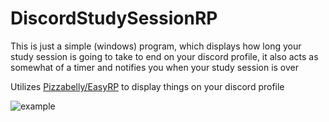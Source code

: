 # DiscordStudySessionRP
This is just a simple (windows) program, which displays how long your study session is going to take to end on your discord profile, it also acts as somewhat of a timer and notifies you when your study session is over

Utilizes [Pizzabelly/EasyRP](http://github.com/Pizzabelly/EasyRP) to display things on your discord profile

![example](https://user-images.githubusercontent.com/58615455/151127386-97708f60-0a7c-4bec-a2ac-8c670c8d4cf3.PNG)
